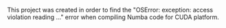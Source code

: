 This project was created in order to find the "OSError: exception: access violation reading ..." error when compiling Numba code for CUDA platform.